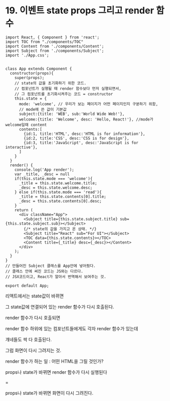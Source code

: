 # 19. 이벤트 state props 그리고 render 함수

```react
import React, { Component } from 'react';
import TOC from "./components/TOC"
import Content from './components/Content';
import Subject from './components/Subject';
import './App.css';


class App extends Component {
  constructor(props){
    super(props);
    // state의 값을 초기화하기 위한 코드.
    // 컴포넌트가 실행될 때 render 함수보다 먼저 실행되면서,
    // 그 컴포넌트를 초기화시켜주는 코드 = constructor
    this.state = {
      mode: 'welcome', // 우리가 보는 페이지가 어떤 페이지인지 구분하기 위함,
      // mode에 쓴 값이 기본값
      subject:{title: 'WEB', sub:'World Wide Web!'},
      welcome:{title: 'Welcome', desc: 'Hello, React!'}, //mode가 welcome일때 content
      contents:[
        {id:1, title:'HTML', desc:'HTML is for information'},
        {id:2, title:'CSS', desc:'CSS is for design'},
        {id:3, title:'JavaScript', desc:'JavaScript is for interactive'},
      ]
    }
  }
  render() {
    console.log('App render');
    var _title, _desc = null
    if(this.state.mode === 'welcome'){
      _title = this.state.welcome.title;
      _desc = this.state.welcome.desc;
    } else if(this.state.mode === 'read'){
      _title = this.state.contents[0].title;
      _desc = this.state.contents[0].desc;
    }
    return (
      <div className="App">
        <Subject title={this.state.subject.title} sub={this.state.subject.sub}></Subject>
        {/* state의 값을 가지고 온 상태. */}
        <Subject title="React" sub="For UI"></Subject>
        <TOC data={this.state.contents}></TOC>
        <Content title={_title} desc={_desc}></Content>
      </div>
    );
  }
}
// 만들어진 Subject 클래스를 App안에 넣어줬다.
// 클래스 안에 써진 코드는 JS와는 다르다.
// JSX코드이고, React가 알아서 번역해서 보여주는 것.

export default App;
```





리액트에서는 state값이 바뀌면 

그 state값에 연결되어 있는 render 함수가 다시 호출된다.

render 함수가 다시 호출되면

render 함수 하위에 있는 컴포넌트들에게도 각자 render 함수가 있는데

걔네들도 싹 다 호출된다.

그럼 화면이 다시 그려지는 것.



render 함수가 하는 일 : 어떤 HTML을 그릴 것인가?

props나 state가 바뀌면 render 함수가 다시 실행된다

=

props나 state가 바뀌면 화면이 다시 그려진다.